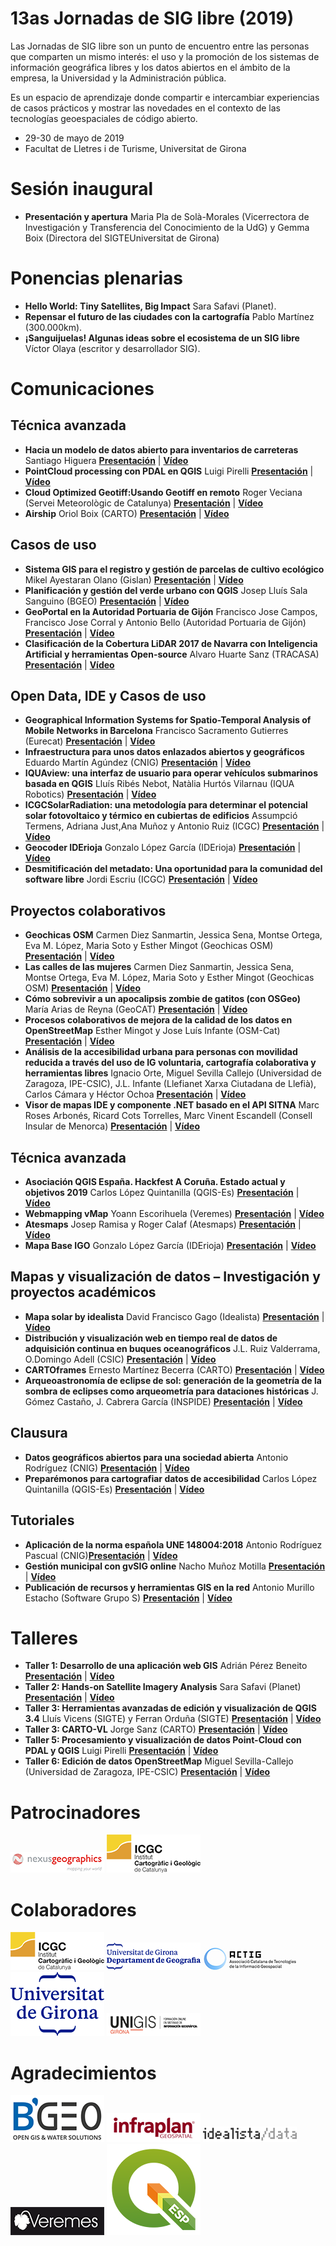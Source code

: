 # 13as Jornadas de SIG libre (2019)

Las Jornadas de SIG libre son un punto de encuentro entre las personas que comparten un mismo interés: el uso y la promoción de los sistemas de información geográfica libres y los datos abiertos en el ámbito de la empresa, la Universidad y la Administración pública.

Es un espacio de aprendizaje donde compartir e intercambiar experiencias de casos prácticos y mostrar las novedades en el contexto de las tecnologías geoespaciales de código abierto.

* 29-30 de mayo de 2019
* Facultat de Lletres i de Turisme, Universitat de Girona




Sesión inaugural
==================

* **Presentación y apertura** Maria Pla de Solà-Morales (Vicerrectora de Investigación y Transferencia del Conocimiento de la UdG) y Gemma Boix (Directora del SIGTEUniversitat de Girona)

Ponencias plenarias
====================

* **Hello World: Tiny Satellites, Big Impact** Sara Safavi (Planet).
* **Repensar el futuro de las ciudades con la cartografía** Pablo Martínez (300.000km).
* **¡Sanguijuelas! Algunas ideas sobre el ecosistema de un SIG libre** Víctor Olaya (escritor y desarrollador SIG).

Comunicaciones
=================

Técnica avanzada
---------------------------

* **Hacia un modelo de datos abierto para inventarios de carreteras** Santiago Higuera **[Presentación]()** | **[Vídeo]()**
* **PointCloud processing con PDAL en QGIS** Luigi Pirelli **[Presentación]()** | **[Vídeo]()**
* **Cloud Optimized Geotiff:Usando Geotiff en remoto** Roger Veciana (Servei Meteorològic de Catalunya) **[Presentación]()** | **[Vídeo]()**
* **Airship** Oriol Boix (CARTO) **[Presentación]()** | **[Vídeo]()**

Casos de uso
---------------------------
* **Sistema GIS para el registro y gestión de parcelas de cultivo ecológico** Mikel Ayestaran Olano (Gislan) **[Presentación]()** | **[Vídeo]()**
* **Planificación y gestión del verde urbano con QGIS** Josep Lluís Sala Sanguino (BGEO) **[Presentación]()** | **[Vídeo]()**
* **GeoPortal en la Autoridad Portuaria de Gijón** Francisco Jose Campos, Francisco Jose Corral y Antonio Bello (Autoridad Portuaria de Gijón) **[Presentación]()** | **[Vídeo]()**
* **Clasificación de la Cobertura LiDAR 2017 de Navarra con Inteligencia Artificial y herramientas Open-source** Alvaro Huarte Sanz (TRACASA) **[Presentación]()** | **[Vídeo]()**

Open Data, IDE y Casos de uso
---------------------------
* **Geographical Information Systems for Spatio-Temporal Analysis of Mobile Networks in Barcelona** Francisco Sacramento Gutierres (Eurecat) **[Presentación]()** | **[Vídeo]()**
* **Infraestructura para unos datos enlazados abiertos y geográficos** Eduardo Martín Agúndez (CNIG) **[Presentación]()** | **[Vídeo]()**
* **IQUAview: una interfaz de usuario para operar vehículos submarinos basada en QGIS** Lluís Ribés Nebot, Natàlia Hurtós Vilarnau
(IQUA Robotics) **[Presentación]()** | **[Vídeo]()**
* **ICGCSolarRadiation: una metodología para determinar el potencial solar fotovoltaico y térmico en cubiertas de edificios** Assumpció Termens, Adriana Just,Ana Muñoz y Antonio Ruiz (ICGC) **[Presentación]()** | **[Vídeo]()**
* **Geocoder IDErioja** Gonzalo López García (IDErioja) **[Presentación]()** | **[Vídeo]()**
* **Desmitificación del metadato: Una oportunidad para la comunidad del software libre** Jordi Escriu (ICGC) **[Presentación]()** | **[Vídeo]()**

Proyectos colaborativos
---------------------------
* **Geochicas OSM** Carmen Diez Sanmartin, Jessica Sena, Montse Ortega, Eva M. López, Maria Soto y Esther Mingot (Geochicas OSM) **[Presentación]()** | **[Vídeo]()**
* **Las calles de las mujeres** Carmen Diez Sanmartin, Jessica Sena, Montse Ortega, Eva M. López, Maria Soto y Esther Mingot (Geochicas OSM) **[Presentación]()** | **[Vídeo]()**
* **Cómo sobrevivir a un apocalipsis zombie de gatitos (con OSGeo)** María Arias de Reyna (GeoCAT) **[Presentación]()** | **[Vídeo]()**
* **Procesos colaborativos de mejora de la calidad de los datos en OpenStreetMap** Esther Mingot y Jose Luís Infante (OSM-Cat) **[Presentación]()** | **[Vídeo]()**
* **Análisis de la accesibilidad urbana para personas con movilidad reducida a través del uso de IG voluntaria, cartografía colaborativa y herramientas libres** Ignacio Orte, Miguel Sevilla Callejo (Universidad de Zaragoza, IPE-CSIC), J.L. Infante (Llefianet Xarxa Ciutadana de Llefià), Carlos Cámara y Héctor Ochoa **[Presentación]()** | **[Vídeo]()**
* **Visor de mapas IDE y componente .NET basado en el API SITNA** Marc Roses Arbonés, Ricard Cots Torrelles, Marc Vinent Escandell (Consell Insular de Menorca) **[Presentación]()** | **[Vídeo]()**

Técnica avanzada
---------------------------
* **Asociación QGIS España. Hackfest A Coruña. Estado actual y objetivos 2019** Carlos López Quintanilla (QGIS-Es) **[Presentación]()** | **[Vídeo]()**
* **Webmapping vMap** Yoann Escorihuela (Veremes) **[Presentación]()** | **[Vídeo]()**
* **Atesmaps** Josep Ramisa y Roger Calaf (Atesmaps) **[Presentación]()** | **[Vídeo]()**
* **Mapa Base IGO** Gonzalo López García (IDErioja) **[Presentación]()** | **[Vídeo]()**


Mapas y visualización de datos – Investigación y proyectos académicos
------------------------------------------------------------------------------------------------------------
* **Mapa solar by idealista** David Francisco Gago (Idealista) **[Presentación]()** | **[Vídeo]()**
* **Distribución y visualización web en tiempo real de datos de adquisición continua en buques oceanográficos** J.L. Ruiz Valderrama, O.Domingo Adell (CSIC) **[Presentación]()** | **[Vídeo]()**
* **CARTOframes** Ernesto Martínez Becerra (CARTO) **[Presentación]()** | **[Vídeo]()**
* **Arqueoastronomía de eclipse de sol: generación de la geometría de la sombra de eclipses como arqueometría para dataciones históricas** J. Gómez Castaño, J. Cabrera García (INSPIDE) **[Presentación]()** | **[Vídeo]()**


Clausura
---------------------------
* **Datos geográficos abiertos para una sociedad abierta** Antonio Rodríguez (CNIG) **[Presentación]()** | **[Vídeo]()**
* **Preparémonos para cartografiar datos de accesibilidad** Carlos López Quintanilla (QGIS-Es) **[Presentación]()** | **[Vídeo]()**

Tutoriales
---------------------------
* **Aplicación de la norma española UNE 148004:2018** Antonio Rodríguez Pascual (CNIG)**[Presentación]()** | **[Vídeo]()**
* **Gestión municipal con gvSIG online** Nacho Muñoz Motilla **[Presentación]()** | **[Vídeo]()**
* **Publicación de recursos y herramientas GIS en la red** Antonio Murillo Estacho (Software Grupo S) **[Presentación]()** | **[Vídeo]()**

Talleres
========

* **Taller 1: Desarrollo de una aplicación web GIS** Adrián Pérez Beneito **[Presentación]()** | **[Vídeo]()**
* **Taller 2: Hands-on Satellite Imagery Analysis** Sara Safavi (Planet) **[Presentación]()** | **[Vídeo]()**
* **Taller 3: Herramientas avanzadas de edición y visualización de QGIS 3.4** Lluís Vicens (SIGTE) y Ferran Orduña (SIGTE) **[Presentación]()** | **[Vídeo]()**
* **Taller 3: CARTO-VL** Jorge Sanz (CARTO) **[Presentación]()** | **[Vídeo]()**
* **Taller 5: Procesamiento y visualización de datos Point-Cloud con PDAL y QGIS** Luigi Pirelli **[Presentación]()** | **[Vídeo]()**
* **Taller 6: Edición de datos OpenStreetMap** Miguel Sevilla-Callejo (Universidad de Zaragoza, IPE-CSIC) **[Presentación]()** | **[Vídeo]()**


Patrocinadores
==============

![Nexus](img/nexus.png)
![ICGC](img/ICGC.png)


Colaboradores
==============
![OSGEO](img/ICGC.png)
![Departament de Geografia, UdG](img/geografia.png)
![ACTIG](img/actig.JPG)
![UdG](img/UdG.png)
![UNIGIS](img/Unigis.png)


Agradecimientos
==============

![BGEO](img/bgeo.png)
![Infraplan](img/Infraplan.png)
![Idealista/data](img/idealista.png)
![Veremes](img/veremes.png)
![QGIS](img/qgis.png)
